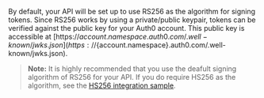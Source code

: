 By default, your API will be set up to use RS256 as the algorithm for signing tokens. Since RS256 works by using a private/public keypair, tokens can be verified against the public key for your Auth0 account. This public key is accessible at [https://${account.namespace}.auth0.com/.well-known/jwks.json](https://${account.namespace}.auth0.com/.well-known/jwks.json).

> **Note:** It is highly recommended that you use the deafult signing algorithm of RS256 for your API. If you do require HS256 as the algorithm, see the [HS256 integration sample](${sampleLink}).